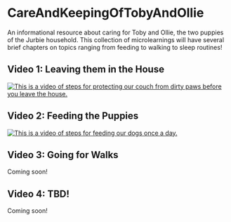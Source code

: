 # CareAndKeepingOfTobyAndOllie
An informational resource about caring for Toby and Ollie, the two puppies of the Jurbie household. This collection of microlearnings will have several brief chapters on topics ranging from feeding to walking to sleep routines!

## Video 1: Leaving them in the House
[![This is a video of steps for protecting our couch from dirty paws before you leave the house.](https://img.youtube.com/vi/yaz3BEdWUus/0.jpg)](https://youtu.be/yaz3BEdWUus)

## Video 2: Feeding the Puppies
[![This is a video of steps for feeding our dogs once a day.](https://img.youtube.com/vi/nA_9rtRQFRQ/0.jpg)](https://youtu.be/nA_9rtRQFRQ)

## Video 3: Going for Walks
Coming soon!

## Video 4: TBD!
Coming soon!
